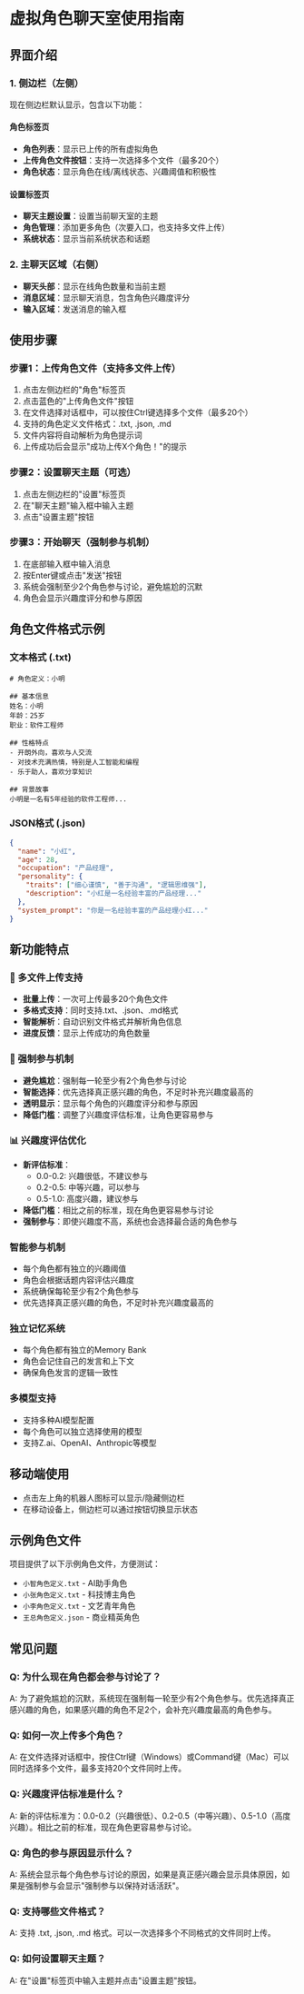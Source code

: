 # 虚拟角色聊天室使用指南

## 界面介绍

### 1. 侧边栏（左侧）
现在侧边栏默认显示，包含以下功能：

#### 角色标签页
- **角色列表**：显示已上传的所有虚拟角色
- **上传角色文件按钮**：支持一次选择多个文件（最多20个）
- **角色状态**：显示角色在线/离线状态、兴趣阈值和积极性

#### 设置标签页
- **聊天主题设置**：设置当前聊天室的主题
- **角色管理**：添加更多角色（次要入口，也支持多文件上传）
- **系统状态**：显示当前系统状态和话题

### 2. 主聊天区域（右侧）
- **聊天头部**：显示在线角色数量和当前主题
- **消息区域**：显示聊天消息，包含角色兴趣度评分
- **输入区域**：发送消息的输入框

## 使用步骤

### 步骤1：上传角色文件（支持多文件上传）
1. 点击左侧边栏的"角色"标签页
2. 点击蓝色的"上传角色文件"按钮
3. 在文件选择对话框中，可以按住Ctrl键选择多个文件（最多20个）
4. 支持的角色定义文件格式：.txt, .json, .md
5. 文件内容将自动解析为角色提示词
6. 上传成功后会显示"成功上传X个角色！"的提示

### 步骤2：设置聊天主题（可选）
1. 点击左侧边栏的"设置"标签页
2. 在"聊天主题"输入框中输入主题
3. 点击"设置主题"按钮

### 步骤3：开始聊天（强制参与机制）
1. 在底部输入框中输入消息
2. 按Enter键或点击"发送"按钮
3. 系统会强制至少2个角色参与讨论，避免尴尬的沉默
4. 角色会显示兴趣度评分和参与原因

## 角色文件格式示例

### 文本格式 (.txt)
```
# 角色定义：小明

## 基本信息
姓名：小明
年龄：25岁
职业：软件工程师

## 性格特点
- 开朗外向，喜欢与人交流
- 对技术充满热情，特别是人工智能和编程
- 乐于助人，喜欢分享知识

## 背景故事
小明是一名有5年经验的软件工程师...
```

### JSON格式 (.json)
```json
{
  "name": "小红",
  "age": 28,
  "occupation": "产品经理",
  "personality": {
    "traits": ["细心谨慎", "善于沟通", "逻辑思维强"],
    "description": "小红是一名经验丰富的产品经理..."
  },
  "system_prompt": "你是一名经验丰富的产品经理小红..."
}
```

## 新功能特点

### 🚀 多文件上传支持
- **批量上传**：一次可上传最多20个角色文件
- **多格式支持**：同时支持.txt、.json、.md格式
- **智能解析**：自动识别文件格式并解析角色信息
- **进度反馈**：显示上传成功的角色数量

### 🎯 强制参与机制
- **避免尴尬**：强制每一轮至少有2个角色参与讨论
- **智能选择**：优先选择真正感兴趣的角色，不足时补充兴趣度最高的
- **透明显示**：显示每个角色的兴趣度评分和参与原因
- **降低门槛**：调整了兴趣度评估标准，让角色更容易参与

### 📊 兴趣度评估优化
- **新评估标准**：
  - 0.0-0.2: 兴趣很低，不建议参与
  - 0.2-0.5: 中等兴趣，可以参与
  - 0.5-1.0: 高度兴趣，建议参与
- **降低门槛**：相比之前的标准，现在角色更容易参与讨论
- **强制参与**：即使兴趣度不高，系统也会选择最合适的角色参与

### 智能参与机制
- 每个角色都有独立的兴趣阈值
- 角色会根据话题内容评估兴趣度
- 系统确保每轮至少有2个角色参与
- 优先选择真正感兴趣的角色，不足时补充兴趣度最高的

### 独立记忆系统
- 每个角色都有独立的Memory Bank
- 角色会记住自己的发言和上下文
- 确保角色发言的逻辑一致性

### 多模型支持
- 支持多种AI模型配置
- 每个角色可以独立选择使用的模型
- 支持Z.ai、OpenAI、Anthropic等模型

## 移动端使用
- 点击左上角的机器人图标可以显示/隐藏侧边栏
- 在移动设备上，侧边栏可以通过按钮切换显示状态

## 示例角色文件
项目提供了以下示例角色文件，方便测试：
- `小智角色定义.txt` - AI助手角色
- `小张角色定义.txt` - 科技博主角色
- `小李角色定义.txt` - 文艺青年角色
- `王总角色定义.json` - 商业精英角色

## 常见问题

### Q: 为什么现在角色都会参与讨论了？
A: 为了避免尴尬的沉默，系统现在强制每一轮至少有2个角色参与。优先选择真正感兴趣的角色，如果感兴趣的角色不足2个，会补充兴趣度最高的角色参与。

### Q: 如何一次上传多个角色？
A: 在文件选择对话框中，按住Ctrl键（Windows）或Command键（Mac）可以同时选择多个文件，最多支持20个文件同时上传。

### Q: 兴趣度评估标准是什么？
A: 新的评估标准为：0.0-0.2（兴趣很低）、0.2-0.5（中等兴趣）、0.5-1.0（高度兴趣）。相比之前的标准，现在角色更容易参与讨论。

### Q: 角色的参与原因显示什么？
A: 系统会显示每个角色参与讨论的原因，如果是真正感兴趣会显示具体原因，如果是强制参与会显示"强制参与以保持对话活跃"。

### Q: 支持哪些文件格式？
A: 支持 .txt, .json, .md 格式。可以一次选择多个不同格式的文件同时上传。

### Q: 如何设置聊天主题？
A: 在"设置"标签页中输入主题并点击"设置主题"按钮。